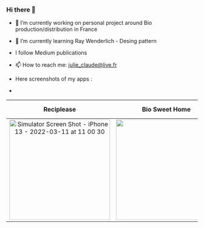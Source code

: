 ### Hi there 👋

- 🔭 I’m currently working on personal project around Bio production/distribution in France  
- 🌱 I’m currently learning Ray Wenderlich - Desing pattern
- I follow Medium publications
- 📫 How to reach me: julie_claude@live.fr


- Here screenshots of my apps :
- 
|  Reciplease                |      Bio Sweet Home         |        Le Baluchon
|:-------------------------:|:-------------------------:|:-------------------------:
<img width="265" alt="Simulator Screen Shot - iPhone 13 - 2022-03-11 at 11 00 30" src="https://user-images.githubusercontent.com/79853433/157845712-03100ce4-e163-4e7b-a8a6-5fa1aefa71ec.png"> | <img width="265" src="https://user-images.githubusercontent.com/79853433/160256423-2d6b1e6f-a48e-4a92-95f8-0e0c391a6736.png)">



